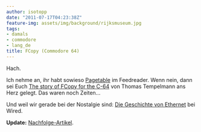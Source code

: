 ```yaml
---
author: isotopp
date: "2011-07-17T04:23:38Z"
feature-img: assets/img/background/rijksmuseum.jpg
tags:
- damals
- commodore
- lang_de
title: FCopy (Commodore 64)
---
```

Hach.

Ich nehme an, ihr habt sowieso 
[Pagetable](http://www.pagetable.com/) 
im Feedreader. Wenn nein, dann sei Euch 
[The story of FCopy for the C-64](http://www.pagetable.com/?p=647) 
von Thomas Tempelmann ans Herz gelegt. Das waren noch Zeiten...

Und weil wir gerade bei der Nostalgie sind: 
[Die Geschichte von Ethernet](http://www.wired.com/epicenter/2011/07/speed-matters/) bei Wired.

<b>Update:</b> [Nachfolge-Artikel](http://www.pagetable.com/?p=656).
